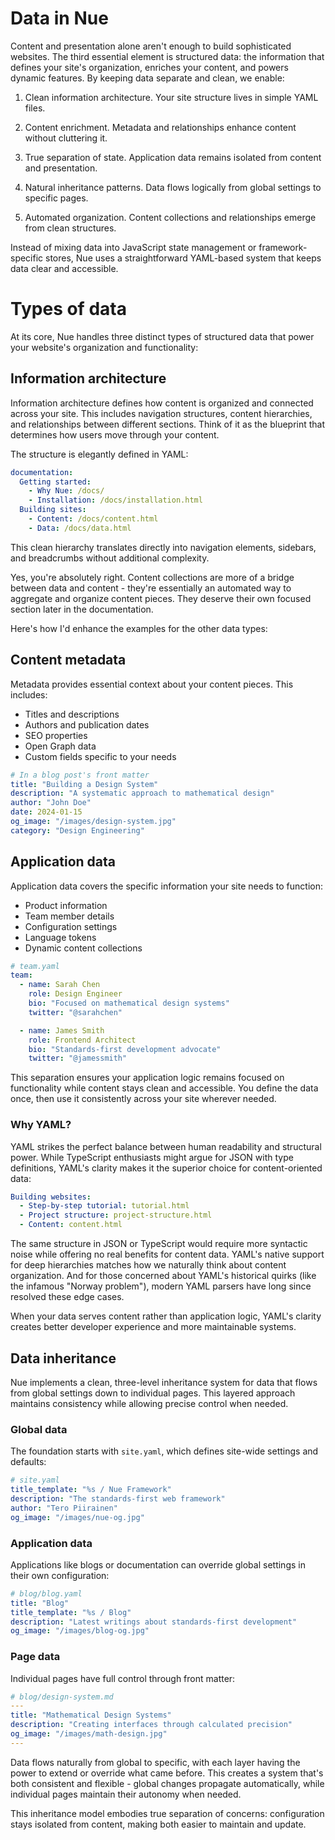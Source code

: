 
# Data in Nue

Content and presentation alone aren't enough to build sophisticated websites. The third essential element is structured data: the information that defines your site's organization, enriches your content, and powers dynamic features. By keeping data separate and clean, we enable:

1. Clean information architecture. Your site structure lives in simple YAML files.

2. Content enrichment. Metadata and relationships enhance content without cluttering it.

3. True separation of state. Application data remains isolated from content and presentation.

4. Natural inheritance patterns. Data flows logically from global settings to specific pages.

5. Automated organization. Content collections and relationships emerge from clean structures.

Instead of mixing data into JavaScript state management or framework-specific stores, Nue uses a straightforward YAML-based system that keeps data clear and accessible.


# Types of data

At its core, Nue handles three distinct types of structured data that power your website's organization and functionality:

## Information architecture

Information architecture defines how content is organized and connected across your site. This includes navigation structures, content hierarchies, and relationships between different sections. Think of it as the blueprint that determines how users move through your content.

The structure is elegantly defined in YAML:

```yaml
documentation:
  Getting started:
    - Why Nue: /docs/
    - Installation: /docs/installation.html
  Building sites:
    - Content: /docs/content.html
    - Data: /docs/data.html
```

This clean hierarchy translates directly into navigation elements, sidebars, and breadcrumbs without additional complexity.

Yes, you're absolutely right. Content collections are more of a bridge between data and content - they're essentially an automated way to aggregate and organize content pieces. They deserve their own focused section later in the documentation.

Here's how I'd enhance the examples for the other data types:

## Content metadata
Metadata provides essential context about your content pieces. This includes:

- Titles and descriptions
- Authors and publication dates
- SEO properties
- Open Graph data
- Custom fields specific to your needs

```yaml
# In a blog post's front matter
title: "Building a Design System"
description: "A systematic approach to mathematical design"
author: "John Doe"
date: 2024-01-15
og_image: "/images/design-system.jpg"
category: "Design Engineering"
```

## Application data
Application data covers the specific information your site needs to function:

- Product information
- Team member details
- Configuration settings
- Language tokens
- Dynamic content collections

```yaml
# team.yaml
team:
  - name: Sarah Chen
    role: Design Engineer
    bio: "Focused on mathematical design systems"
    twitter: "@sarahchen"

  - name: James Smith
    role: Frontend Architect
    bio: "Standards-first development advocate"
    twitter: "@jamessmith"
```

This separation ensures your application logic remains focused on functionality while content stays clean and accessible. You define the data once, then use it consistently across your site wherever needed.


### Why YAML?

YAML strikes the perfect balance between human readability and structural power. While TypeScript enthusiasts might argue for JSON with type definitions, YAML's clarity makes it the superior choice for content-oriented data:

```yaml
Building websites:
  - Step-by-step tutorial: tutorial.html
  - Project structure: project-structure.html
  - Content: content.html
```

The same structure in JSON or TypeScript would require more syntactic noise while offering no real benefits for content data. YAML's native support for deep hierarchies matches how we naturally think about content organization. And for those concerned about YAML's historical quirks (like the infamous "Norway problem"), modern YAML parsers have long since resolved these edge cases.

When your data serves content rather than application logic, YAML's clarity creates better developer experience and more maintainable systems.


## Data inheritance

Nue implements a clean, three-level inheritance system for data that flows from global settings down to individual pages. This layered approach maintains consistency while allowing precise control when needed.

### Global data
The foundation starts with `site.yaml`, which defines site-wide settings and defaults:

```yaml
# site.yaml
title_template: "%s / Nue Framework"
description: "The standards-first web framework"
author: "Tero Piirainen"
og_image: "/images/nue-og.jpg"
```

### Application data
Applications like blogs or documentation can override global settings in their own configuration:

```yaml
# blog/blog.yaml
title: "Blog"
title_template: "%s / Blog"
description: "Latest writings about standards-first development"
og_image: "/images/blog-og.jpg"
```

### Page data
Individual pages have full control through front matter:

```yaml
# blog/design-system.md
---
title: "Mathematical Design Systems"
description: "Creating interfaces through calculated precision"
og_image: "/images/math-design.jpg"
---
```

Data flows naturally from global to specific, with each layer having the power to extend or override what came before. This creates a system that's both consistent and flexible - global changes propagate automatically, while individual pages maintain their autonomy when needed.

This inheritance model embodies true separation of concerns: configuration stays isolated from content, making both easier to maintain and update.

